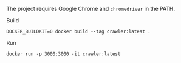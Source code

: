 
The project requires Google Chrome and `chromedriver` in the PATH.


Build

``` shell
DOCKER_BUILDKIT=0 docker build --tag crawler:latest .
```

Run

``` shell
docker run -p 3000:3000 -it crawler:latest
```